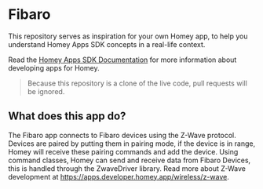 # Fibaro

This repository serves as inspiration for your own Homey app, to help you understand Homey Apps SDK concepts in a real-life context.

Read the [Homey Apps SDK Documentation](https://apps.developer.homey.app) for more information about developing apps for Homey.

> Because this repository is a clone of the live code, pull requests will be ignored.

## What does this app do?

The Fibaro app connects to Fibaro devices using the Z-Wave protocol. Devices are paired by putting them in pairing mode, if the device is in range, Homey will receive these pairing commands and add the device. Using command classes, Homey can send and receive data from Fibaro Devices, this is handled through the ZwaveDriver library. Read more about Z-Wave development at https://apps.developer.homey.app/wireless/z-wave.
